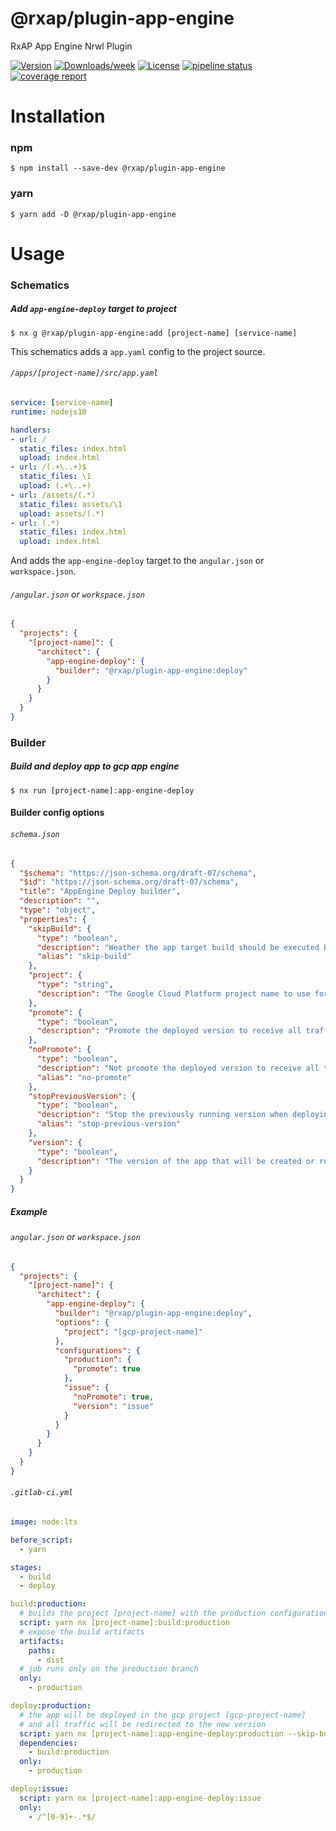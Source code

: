 @rxap/plugin-app-engine
=========

RxAP App Engine Nrwl Plugin

[![Version](https://img.shields.io/npm/v/@rxap/plugin-app-engine.svg)](https://npmjs.org/package/@rxap/plugin-app-engine)
[![Downloads/week](https://img.shields.io/npm/dw/@rxap/plugin-app-engine.svg)](https://npmjs.org/package/@rxap/plugin-app-engine)
[![License](https://img.shields.io/npm/l/@rxap/plugin-app-engine.svg)](https://gitlab.com/rxap/packages/app-engine/-/blob/master/LICENSE)
[![pipeline status](https://gitlab.com/rxap/packages/app-engine/badges/master/pipeline.svg)](https://gitlab.com/rxap/packages/app-engine/-/commits/master)
[![coverage report](https://gitlab.com/rxap/packages/app-engine/badges/master/coverage.svg)](https://gitlab.com/rxap/packages/app-engine/-/commits/master)

# Installation

### npm

```sh-session
$ npm install --save-dev @rxap/plugin-app-engine
```

### yarn

```sh-session
$ yarn add -D @rxap/plugin-app-engine
```

# Usage

### Schematics

##### Add `app-engine-deploy` target to project

```sh-session
$ nx g @rxap/plugin-app-engine:add [project-name] [service-name]
```

This schematics adds a `app.yaml` config to the project source.

###### `/apps/[project-name]/src/app.yaml`

```yaml
service: [service-name]
runtime: nodejs10

handlers:
- url: /
  static_files: index.html
  upload: index.html
- url: /(.+\..+)$
  static_files: \1
  upload: (.+\..+)
- url: /assets/(.*)
  static_files: assets/\1
  upload: assets/(.*)
- url: (.*)
  static_files: index.html
  upload: index.html
```

And adds the `app-engine-deploy` target to the `angular.json` or `workspace.json`.

###### `/angular.json` or `workspace.json`

```json
{
  "projects": {
    "[project-name]": {
      "architect": {
        "app-engine-deploy": {
          "builder": "@rxap/plugin-app-engine:deploy"
        }
      }
    }
  }
}
```

### Builder

##### Build and deploy app to gcp app engine

```sh-session
$ nx run [project-name]:app-engine-deploy
```

#### Builder config options

###### `schema.json`

```json
{
  "$schema": "https://json-schema.org/draft-07/schema",
  "$id": "https://json-schema.org/draft-07/schema",
  "title": "AppEngine Deploy builder",
  "description": "",
  "type": "object",
  "properties": {
    "skipBuild": {
      "type": "boolean",
      "description": "Weather the app target build should be executed before deployment.",
      "alias": "skip-build"
    },
    "project": {
      "type": "string",
      "description": "The Google Cloud Platform project name to use for this invocation. If\nomitted, then the current project is assumed"
    },
    "promote": {
      "type": "boolean",
      "description": "Promote the deployed version to receive all traffic. Overrides the\ndefault app/promote_by_default property value for this command\ninvocation. Use --no-promote to disable."
    },
    "noPromote": {
      "type": "boolean",
      "description": "Not promote the deployed version to receive all traffic.",
      "alias": "no-promote"
    },
    "stopPreviousVersion": {
      "type": "boolean",
      "description": "Stop the previously running version when deploying a new version that\nreceives all traffic.",
      "alias": "stop-previous-version"
    },
    "version": {
      "type": "boolean",
      "description": "The version of the app that will be created or replaced by this\ndeployment. If you do not specify a version, one will be generated for\nyou."
    }
  }
}
```

##### Example

###### `angular.json` or `workspace.json`

```json
{
  "projects": {
    "[project-name]": {
      "architect": {
        "app-engine-deploy": {
          "builder": "@rxap/plugin-app-engine:deploy",
          "options": {
            "project": "[gcp-project-name]"
          },
          "configurations": {
            "production": {
              "promote": true
            },
            "issue": {
              "noPromote": true,
              "version": "issue"
            }
          }
        }
      }
    }
  }
}
```

###### `.gitlab-ci.yml`

```yaml
image: node:lts

before_script:
  - yarn

stages:
  - build
  - deploy

build:production:
  # builds the project [project-name] with the production configuration
  script: yarn nx [project-name]:build:production
  # expose the build artifacts
  artifacts:
    paths:
      - dist
  # job runs only on the production branch
  only:
    - production

deploy:production:
  # the app will be deployed in the gcp project [gcp-project-name]
  # and all traffic will be redirected to the new version
  script: yarn nx [project-name]:app-engine-deploy:production --skip-build
  dependencies:
    - build:production
  only:
    - production

deploy:issue:
  script: yarn nx [project-name]:app-engine-deploy:issue
  only:
    - /^[0-9]+-.*$/

```
